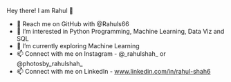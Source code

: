 Hey there! I am Rahul 👋

- 👋 Reach me on GitHub with @Rahuls66
- 👀 I’m interested in Python Programming, Machine Learning, Data Viz and SQL
- 🌱 I’m currently exploring Machine Learning 
- 📫 Connect with me on Instagram - @\_rahulshah\_ or @photosby_rahulshah_
- 📫 Connect with me on LinkedIn - www.linkedin.com/in/rahul-shah6

